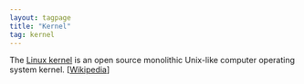 ```yaml
---
layout: tagpage
title: "Kernel"
tag: kernel
---
```

The [Linux kernel](https://www.kernel.org/) is an open source monolithic Unix-like computer operating system kernel. [[Wikipedia](https://en.wikipedia.org/wiki/Linux_kernel)]
